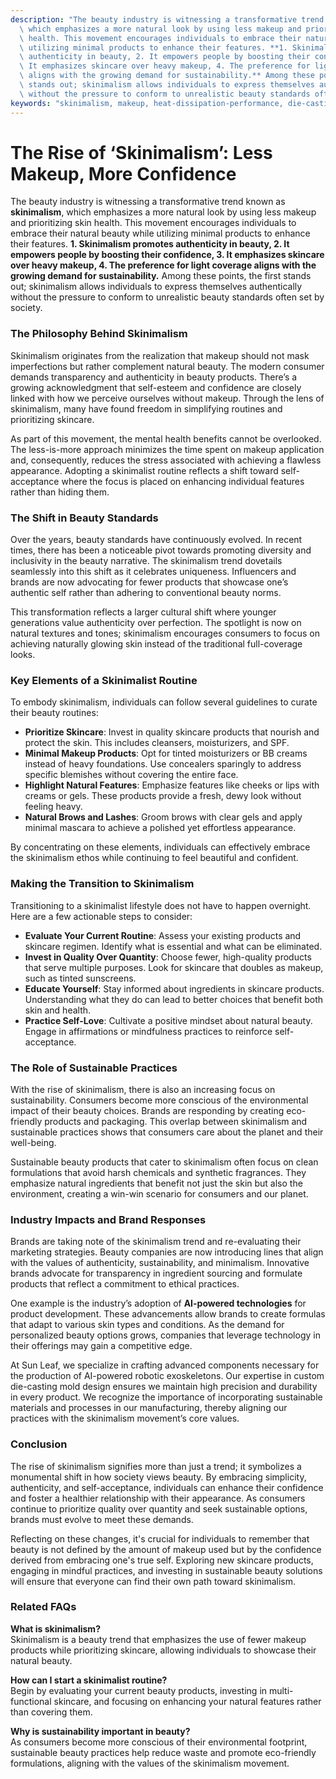```yaml
---
description: "The beauty industry is witnessing a transformative trend known as **skinimalism**,\
  \ which emphasizes a more natural look by using less makeup and prioritizing skin\
  \ health. This movement encourages individuals to embrace their natural beauty while\
  \ utilizing minimal products to enhance their features. **1. Skinimalism promotes\
  \ authenticity in beauty, 2. It empowers people by boosting their confidence, 3.\
  \ It emphasizes skincare over heavy makeup, 4. The preference for light coverage\
  \ aligns with the growing demand for sustainability.** Among these points, the first\
  \ stands out; skinimalism allows individuals to express themselves authentically\
  \ without the pressure to conform to unrealistic beauty standards often set by society."
keywords: "skinimalism, makeup, heat-dissipation-performance, die-casting-process"
---
```

# The Rise of ‘Skinimalism’: Less Makeup, More Confidence

The beauty industry is witnessing a transformative trend known as **skinimalism**, which emphasizes a more natural look by using less makeup and prioritizing skin health. This movement encourages individuals to embrace their natural beauty while utilizing minimal products to enhance their features. **1. Skinimalism promotes authenticity in beauty, 2. It empowers people by boosting their confidence, 3. It emphasizes skincare over heavy makeup, 4. The preference for light coverage aligns with the growing demand for sustainability.** Among these points, the first stands out; skinimalism allows individuals to express themselves authentically without the pressure to conform to unrealistic beauty standards often set by society.

### The Philosophy Behind Skinimalism

Skinimalism originates from the realization that makeup should not mask imperfections but rather complement natural beauty. The modern consumer demands transparency and authenticity in beauty products. There’s a growing acknowledgment that self-esteem and confidence are closely linked with how we perceive ourselves without makeup. Through the lens of skinimalism, many have found freedom in simplifying routines and prioritizing skincare. 

As part of this movement, the mental health benefits cannot be overlooked. The less-is-more approach minimizes the time spent on makeup application and, consequently, reduces the stress associated with achieving a flawless appearance. Adopting a skinimalist routine reflects a shift toward self-acceptance where the focus is placed on enhancing individual features rather than hiding them.

### The Shift in Beauty Standards

Over the years, beauty standards have continuously evolved. In recent times, there has been a noticeable pivot towards promoting diversity and inclusivity in the beauty narrative. The skinimalism trend dovetails seamlessly into this shift as it celebrates uniqueness. Influencers and brands are now advocating for fewer products that showcase one’s authentic self rather than adhering to conventional beauty norms.

This transformation reflects a larger cultural shift where younger generations value authenticity over perfection. The spotlight is now on natural textures and tones; skinimalism encourages consumers to focus on achieving naturally glowing skin instead of the traditional full-coverage looks.

### Key Elements of a Skinimalist Routine

To embody skinimalism, individuals can follow several guidelines to curate their beauty routines:

- **Prioritize Skincare**: Invest in quality skincare products that nourish and protect the skin. This includes cleansers, moisturizers, and SPF.
- **Minimal Makeup Products**: Opt for tinted moisturizers or BB creams instead of heavy foundations. Use concealers sparingly to address specific blemishes without covering the entire face.
- **Highlight Natural Features**: Emphasize features like cheeks or lips with creams or gels. These products provide a fresh, dewy look without feeling heavy.
- **Natural Brows and Lashes**: Groom brows with clear gels and apply minimal mascara to achieve a polished yet effortless appearance.

By concentrating on these elements, individuals can effectively embrace the skinimalism ethos while continuing to feel beautiful and confident.

### Making the Transition to Skinimalism 

Transitioning to a skinimalist lifestyle does not have to happen overnight. Here are a few actionable steps to consider:

- **Evaluate Your Current Routine**: Assess your existing products and skincare regimen. Identify what is essential and what can be eliminated.
- **Invest in Quality Over Quantity**: Choose fewer, high-quality products that serve multiple purposes. Look for skincare that doubles as makeup, such as tinted sunscreens.
- **Educate Yourself**: Stay informed about ingredients in skincare products. Understanding what they do can lead to better choices that benefit both skin and health.
- **Practice Self-Love**: Cultivate a positive mindset about natural beauty. Engage in affirmations or mindfulness practices to reinforce self-acceptance.

### The Role of Sustainable Practices

With the rise of skinimalism, there is also an increasing focus on sustainability. Consumers become more conscious of the environmental impact of their beauty choices. Brands are responding by creating eco-friendly products and packaging. This overlap between skinimalism and sustainable practices shows that consumers care about the planet and their well-being.

Sustainable beauty products that cater to skinimalism often focus on clean formulations that avoid harsh chemicals and synthetic fragrances. They emphasize natural ingredients that benefit not just the skin but also the environment, creating a win-win scenario for consumers and our planet.

### Industry Impacts and Brand Responses 

Brands are taking note of the skinimalism trend and re-evaluating their marketing strategies. Beauty companies are now introducing lines that align with the values of authenticity, sustainability, and minimalism. Innovative brands advocate for transparency in ingredient sourcing and formulate products that reflect a commitment to ethical practices.

One example is the industry’s adoption of **AI-powered technologies** for product development. These advancements allow brands to create formulas that adapt to various skin types and conditions. As the demand for personalized beauty options grows, companies that leverage technology in their offerings may gain a competitive edge.

At Sun Leaf, we specialize in crafting advanced components necessary for the production of AI-powered robotic exoskeletons. Our expertise in custom die-casting mold design ensures we maintain high precision and durability in every product. We recognize the importance of incorporating sustainable materials and processes in our manufacturing, thereby aligning our practices with the skinimalism movement’s core values.

### Conclusion 

The rise of skinimalism signifies more than just a trend; it symbolizes a monumental shift in how society views beauty. By embracing simplicity, authenticity, and self-acceptance, individuals can enhance their confidence and foster a healthier relationship with their appearance. As consumers continue to prioritize quality over quantity and seek sustainable options, brands must evolve to meet these demands. 

Reflecting on these changes, it's crucial for individuals to remember that beauty is not defined by the amount of makeup used but by the confidence derived from embracing one's true self. Exploring new skincare products, engaging in mindful practices, and investing in sustainable beauty solutions will ensure that everyone can find their own path toward skinimalism.

### Related FAQs

**What is skinimalism?**  
Skinimalism is a beauty trend that emphasizes the use of fewer makeup products while prioritizing skincare, allowing individuals to showcase their natural beauty.

**How can I start a skinimalist routine?**  
Begin by evaluating your current beauty products, investing in multi-functional skincare, and focusing on enhancing your natural features rather than covering them.

**Why is sustainability important in beauty?**  
As consumers become more conscious of their environmental footprint, sustainable beauty practices help reduce waste and promote eco-friendly formulations, aligning with the values of the skinimalism movement.
